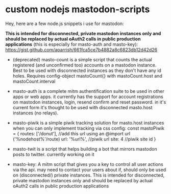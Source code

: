 # custom nodejs mastodon-scripts

Hey, here are a few node.js snippets i use for mastodon:

**This is intended for disconnected, private mastodon instances only and should be replaced by actual oAuth2 calls in public production applications** (this is especially for masto-auth and masto-key):
https://gist.github.com/aparrish/661fca5ce7b4882a8c6823db12d42d26

- (deprecated) masto-count is a simple script that counts the actual registered (and unconfirmed too) accounts on a mastodon instance.
Best to be used with disconnected instances as they don't have any id holes.
Requires config-object mastoCount{} with mastoCount.host and mastoCount.interval

- masto-auth is a complete mitm authentification suite to be used in other apps or web apps.
it currently has the support for account registrations on mastodon instances, login, resend confirm and reset password.
in it's current form it's thought to be used with disconnected masto.host instances (no relays).

- masto-piwik is a simple piwik tracking solution for masto.host instances when you can only implement tracking via css
config: const mastoPiwik = {
  routes: ['/donut'], //add this url using an @import url ('%nodehost%'/route)
  url: '%url%', //piwik url
  site: 4 //piwik site id
}

- masto-twit is a script that helps building a bot that mirrors mastodon posts to twitter. currently working on it

- masto-key: A mitm script that gives you a key to control all user actions via the api. may need to contact your users about if, should only be used on (disconnected/) private instances. This is intended for disconnected, private mastodon instances only and should be replaced by actual oAuth2 calls in public production applications
